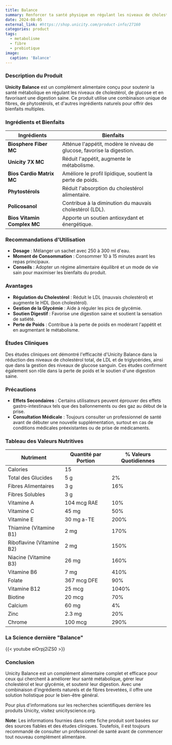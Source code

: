 ```yaml
---
title: Balance
summary: Renforcer ta santé physique en régulant les niveaux de cholestérol, de glucose et en favorisant une digestion saine. Ce produit utilise une combinaison unique de fibres, de phytostérols, et d'autres ingrédients naturels pour offrir des bienfaits multiples.
date: 2024-08-05
external_link: #https://shop.unicity.com/product-info/27160
categories: product
tags:
  - metabolisme
  - fibre
  - prebiotique
image:
  caption: 'Balance'
---
```


### **Description du Produit**

**Unicity Balance** est un complément alimentaire conçu pour soutenir la santé métabolique en régulant les niveaux de cholestérol, de glucose et en favorisant une digestion saine. Ce produit utilise une combinaison unique de fibres, de phytostérols, et d'autres ingrédients naturels pour offrir des bienfaits multiples.

### **Ingrédients et Bienfaits**

| **Ingrédients**             | **Bienfaits**                                                          |
| --------------------------- | ---------------------------------------------------------------------- |
| **Biosphere Fiber MC**      | Atténue l'appétit, modère le niveau de glucose, favorise la digestion. |
| **Unicity 7X MC**           | Réduit l'appétit, augmente le métabolisme.                             |
| **Bios Cardio Matrix MC**   | Améliore le profil lipidique, soutient la perte de poids.              |
| **Phytostérols**            | Réduit l'absorption du cholestérol alimentaire.                        |
| **Policosanol**             | Contribue à la diminution du mauvais cholestérol (LDL).                |
| **Bios Vitamin Complex MC** | Apporte un soutien antioxydant et énergétique.                         |

### **Recommandations d'Utilisation**

- **Dosage** : Mélanger un sachet avec 250 à 300 ml d'eau.
- **Moment de Consommation** : Consommer 10 à 15 minutes avant les repas principaux.
- **Conseils** : Adopter un régime alimentaire équilibré et un mode de vie sain pour maximiser les bienfaits du produit.

### **Avantages**

- **Régulation du Cholestérol** : Réduit le LDL (mauvais cholestérol) et augmente le HDL (bon cholestérol).
- **Gestion de la Glycémie** : Aide à réguler les pics de glycémie.
- **Soutien Digestif** : Favorise une digestion saine et soutient la sensation de satiété.
- **Perte de Poids** : Contribue à la perte de poids en modérant l'appétit et en augmentant le métabolisme.

### **Études Cliniques**

Des études cliniques ont démontré l'efficacité d'Unicity Balance dans la réduction des niveaux de cholestérol total, de LDL et de triglycérides, ainsi que dans la gestion des niveaux de glucose sanguin. Ces études confirment également son rôle dans la perte de poids et le soutien d'une digestion saine.

### **Précautions**

- **Effets Secondaires** : Certains utilisateurs peuvent éprouver des effets gastro-intestinaux tels que des ballonnements ou des gaz au début de la prise.
- **Consultation Médicale** : Toujours consulter un professionnel de santé avant de débuter une nouvelle supplémentation, surtout en cas de conditions médicales préexistantes ou de prise de médicaments.

### **Tableau des Valeurs Nutritives**

| **Nutriment**            | **Quantité par Portion** | **% Valeurs Quotidiennes** |
|--------------------------|--------------------------|----------------------------|
| Calories                 | 15                       |                            |
| Total des Glucides       | 5 g                      | 2%                         |
| Fibres Alimentaires      | 3 g                      | 16%                        |
| Fibres Solubles          | 3 g                      |                            |
| Vitamine A               | 104 mcg RAE              | 10%                        |
| Vitamine C               | 45 mg                    | 50%                        |
| Vitamine E               | 30 mg a-TE               | 200%                       |
| Thiamine (Vitamine B1)   | 2 mg                     | 170%                       |
| Riboflavine (Vitamine B2)| 2 mg                     | 150%                       |
| Niacine (Vitamine B3)    | 26 mg                    | 160%                       |
| Vitamine B6              | 7 mg                     | 410%                       |
| Folate                   | 367 mcg DFE              | 90%                        |
| Vitamine B12             | 25 mcg                   | 1040%                      |
| Biotine                  | 20 mcg                   | 70%                        |
| Calcium                  | 60 mg                    | 4%                         |
| Zinc                     | 2.3 mg                   | 20%                        |
| Chrome                   | 100 mcg                  | 290%                       |

### **La Science dernière "Balance"**

{{< youtube eiOrpj2iZS0 >}}

### **Conclusion**

Unicity Balance est un complément alimentaire complet et efficace pour ceux qui cherchent à améliorer leur santé métabolique, gérer leur cholestérol et leur glycémie, et soutenir leur digestion. Avec une combinaison d'ingrédients naturels et de fibres brevetées, il offre une solution holistique pour le bien-être général.

Pour plus d'informations sur les recherches scientifiques derrière les produits Unicity, visitez unicityscience.org.


**Note**: Les informations fournies dans cette fiche produit sont basées sur des sources fiables et des études cliniques. Toutefois, il est toujours recommandé de consulter un professionnel de santé avant de commencer tout nouveau complément alimentaire.

